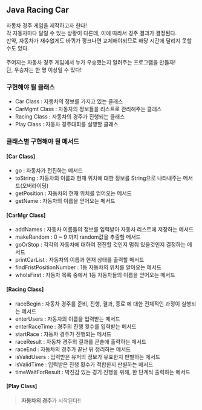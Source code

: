 ## Java Racing Car

자동차 경주 게임을 제작하고자 한다!<br>
각 자동차마다 달릴 수 있는 상황이 다른데, 이에 따라서 경주 결과가 결정된다.<br>
만약, 자동차가 재수없게도 바퀴가 펑크나면 교체해야되므로 해당 시간에 달리지 못할 수도 있다.<br><br>
주어지는 자동차 경주 게임에서 누가 우승했는지 알려주는 프로그램을 만들자!<br>
단, 우승자는 한 명 이상일 수 있다!<br>

### 구현해야 될 클래스
* Car Class : 자동차의 정보를 가지고 있는 클래스
* CarMgmt Class : 자동차의 정보들을 리스트로 관리해주는 클래스
* Racing Class : 자동차의 경주가 진행되는 클래스
* Play Class : 자동차 경주대회를 실행할 클래스

### 클래스별 구현해야 될 메서드
#### [Car Class]
* go : 자동차가 전진하는 메서드
* toString : 자동차의 이름과 현재 위치에 대한 정보를 String으로 나타내주는 메서드(오버라이딩)
* getPosition : 자동차의 현재 위치를 얻어오는 메서드
* getName : 자동차의 이름을 얻어오는 메서드

#### [CarMgr Class]
* addNames : 자동차 이름들의 정보를 입력받아 자동차 리스트에 저장하는 메서드
* makeRandom : 0 ~ 9 까지 random값을 추출할 메서드
* goOrStop : 각각의 자동차에 대하여 전진할 것인지 멈춰 있을것인지 결정하는 메서드
* printCarList : 자동차의 이름과 현재 상태를 출력할 메서드
* findFristPositionNumber : 1등 자동차의 위치를 알아오는 메서드
* whoIsFirst : 자동차 목록 중에서 1등 자동차들의 이름을 얻어오는 메서드

#### [Racing Class]
* raceBegin : 자동차 경주를 준비, 진행, 결과, 종료 에 대한 전체적인 과정이 실행되는 메서드
* enterUsers : 자동차의 이름을 입력받는 메서드
* enterRaceTime : 경주의 진행 횟수를 입력받는 메서드
* startRace : 자동차 경주가 진행되는 메서드
* raceResult : 자동차 경주의 결과를 콘솔에 출력하는 메서드
* raceEnd : 자동차의 경주가 끝난 뒤 정리하는 메서드
* isValidUsers : 입력받은 유저의 정보가 유효한지 판별하는 메서드
* isValidTime : 입력받은 진행 횟수가 적합한지 판별하는 메서드
* timeWaitForResult : 박진감 있는 경기 진행을 위해, 한 단계씩 출력하는 메서드

#### [Play Class]
> **자동차의 경주**가 시작된다!!
